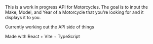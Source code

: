 This is a work in progress API for Motorcycles. The goal is to input the Make, Model, and Year of a Motorcycle that you're looking for and it displays it to you. 

Currently working out the API side of things

Made with React + Vite + TypeScript 
